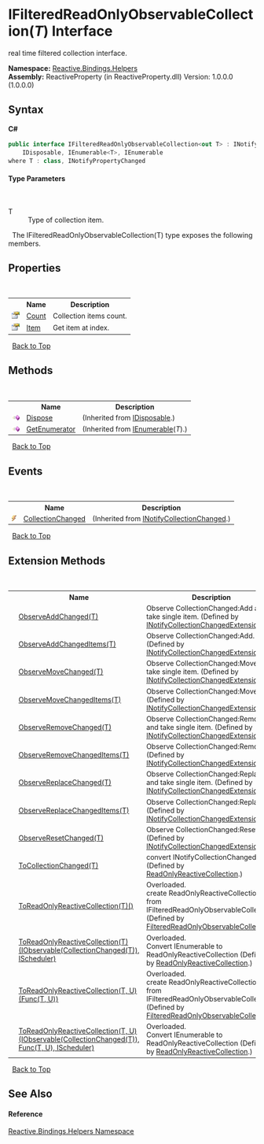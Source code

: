 # IFilteredReadOnlyObservableCollection(*T*) Interface
 

real time filtered collection interface.

**Namespace:**&nbsp;<a href="9bba139e-262b-7b33-c6e0-d6f602566841">Reactive.Bindings.Helpers</a><br />**Assembly:**&nbsp;ReactiveProperty (in ReactiveProperty.dll) Version: 1.0.0.0 (1.0.0.0)

## Syntax

**C#**<br />
``` C#
public interface IFilteredReadOnlyObservableCollection<out T> : INotifyCollectionChanged, 
	IDisposable, IEnumerable<T>, IEnumerable
where T : class, INotifyPropertyChanged

```


#### Type Parameters
&nbsp;<dl><dt>T</dt><dd>Type of collection item.</dd></dl>&nbsp;
The IFilteredReadOnlyObservableCollection(T) type exposes the following members.


## Properties
&nbsp;<table><tr><th></th><th>Name</th><th>Description</th></tr><tr><td>![Public property](media/pubproperty.gif "Public property")</td><td><a href="d201bcfa-d448-e8f2-7c05-bba7cb8e9f78">Count</a></td><td>
Collection items count.</td></tr><tr><td>![Public property](media/pubproperty.gif "Public property")</td><td><a href="e7b4fbd8-a100-a798-07c9-62384018d85e">Item</a></td><td>
Get item at index.</td></tr></table>&nbsp;
<a href="#ifilteredreadonlyobservablecollection(*t*)-interface">Back to Top</a>

## Methods
&nbsp;<table><tr><th></th><th>Name</th><th>Description</th></tr><tr><td>![Public method](media/pubmethod.gif "Public method")</td><td><a href="http://msdn2.microsoft.com/en-us/library/es4s3w1d" target="_blank">Dispose</a></td><td> (Inherited from <a href="http://msdn2.microsoft.com/en-us/library/aax125c9" target="_blank">IDisposable</a>.)</td></tr><tr><td>![Public method](media/pubmethod.gif "Public method")</td><td><a href="http://msdn2.microsoft.com/en-us/library/s793z9y2" target="_blank">GetEnumerator</a></td><td> (Inherited from <a href="http://msdn2.microsoft.com/en-us/library/9eekhta0" target="_blank">IEnumerable</a>(*T*).)</td></tr></table>&nbsp;
<a href="#ifilteredreadonlyobservablecollection(*t*)-interface">Back to Top</a>

## Events
&nbsp;<table><tr><th></th><th>Name</th><th>Description</th></tr><tr><td>![Public event](media/pubevent.gif "Public event")</td><td><a href="http://msdn2.microsoft.com/en-us/library/ms653382" target="_blank">CollectionChanged</a></td><td> (Inherited from <a href="http://msdn2.microsoft.com/en-us/library/ms668629" target="_blank">INotifyCollectionChanged</a>.)</td></tr></table>&nbsp;
<a href="#ifilteredreadonlyobservablecollection(*t*)-interface">Back to Top</a>

## Extension Methods
&nbsp;<table><tr><th></th><th>Name</th><th>Description</th></tr><tr><td>![Public Extension Method](media/pubextension.gif "Public Extension Method")</td><td><a href="017fa787-c3b9-fb22-4193-27f0a77bf809">ObserveAddChanged(T)</a></td><td>
Observe CollectionChanged:Add and take single item.
 (Defined by <a href="848d6ef8-d3f6-df58-c2e5-19d797b2ecb7">INotifyCollectionChangedExtensions</a>.)</td></tr><tr><td>![Public Extension Method](media/pubextension.gif "Public Extension Method")</td><td><a href="eced3e68-bbfc-56a5-61c2-f8b25c8fbb6f">ObserveAddChangedItems(T)</a></td><td>
Observe CollectionChanged:Add.
 (Defined by <a href="848d6ef8-d3f6-df58-c2e5-19d797b2ecb7">INotifyCollectionChangedExtensions</a>.)</td></tr><tr><td>![Public Extension Method](media/pubextension.gif "Public Extension Method")</td><td><a href="b1a0afd8-52e0-1898-e75c-03a4da644628">ObserveMoveChanged(T)</a></td><td>
Observe CollectionChanged:Move and take single item.
 (Defined by <a href="848d6ef8-d3f6-df58-c2e5-19d797b2ecb7">INotifyCollectionChangedExtensions</a>.)</td></tr><tr><td>![Public Extension Method](media/pubextension.gif "Public Extension Method")</td><td><a href="ac4b789e-2fb4-d818-3ab1-269f1cf41d53">ObserveMoveChangedItems(T)</a></td><td>
Observe CollectionChanged:Move.
 (Defined by <a href="848d6ef8-d3f6-df58-c2e5-19d797b2ecb7">INotifyCollectionChangedExtensions</a>.)</td></tr><tr><td>![Public Extension Method](media/pubextension.gif "Public Extension Method")</td><td><a href="c72502a4-eb3a-f5e5-bcd6-18896cd8ceeb">ObserveRemoveChanged(T)</a></td><td>
Observe CollectionChanged:Remove and take single item.
 (Defined by <a href="848d6ef8-d3f6-df58-c2e5-19d797b2ecb7">INotifyCollectionChangedExtensions</a>.)</td></tr><tr><td>![Public Extension Method](media/pubextension.gif "Public Extension Method")</td><td><a href="7b5a9757-696c-6a61-0fa5-567343ae9577">ObserveRemoveChangedItems(T)</a></td><td>
Observe CollectionChanged:Remove.
 (Defined by <a href="848d6ef8-d3f6-df58-c2e5-19d797b2ecb7">INotifyCollectionChangedExtensions</a>.)</td></tr><tr><td>![Public Extension Method](media/pubextension.gif "Public Extension Method")</td><td><a href="aa81e6f6-6980-8856-513d-e6c66ce7e7dd">ObserveReplaceChanged(T)</a></td><td>
Observe CollectionChanged:Replace and take single item.
 (Defined by <a href="848d6ef8-d3f6-df58-c2e5-19d797b2ecb7">INotifyCollectionChangedExtensions</a>.)</td></tr><tr><td>![Public Extension Method](media/pubextension.gif "Public Extension Method")</td><td><a href="c02ab569-bfa1-a399-0515-875e7f9ba44b">ObserveReplaceChangedItems(T)</a></td><td>
Observe CollectionChanged:Replace.
 (Defined by <a href="848d6ef8-d3f6-df58-c2e5-19d797b2ecb7">INotifyCollectionChangedExtensions</a>.)</td></tr><tr><td>![Public Extension Method](media/pubextension.gif "Public Extension Method")</td><td><a href="a4b28cae-3f09-973a-f142-8ec557505f49">ObserveResetChanged(T)</a></td><td>
Observe CollectionChanged:Reset.
 (Defined by <a href="848d6ef8-d3f6-df58-c2e5-19d797b2ecb7">INotifyCollectionChangedExtensions</a>.)</td></tr><tr><td>![Public Extension Method](media/pubextension.gif "Public Extension Method")</td><td><a href="3d6492e6-aabb-d308-4212-38c89283d422">ToCollectionChanged(T)</a></td><td>
convert INotifyCollectionChanged to IO<CollectionChanged>
 (Defined by <a href="20665008-c291-afc1-b027-ec7b0cf8b44d">ReadOnlyReactiveCollection</a>.)</td></tr><tr><td>![Public Extension Method](media/pubextension.gif "Public Extension Method")</td><td><a href="3626f09b-bfb8-13c6-0117-d137fd53513a">ToReadOnlyReactiveCollection(T)()</a></td><td>Overloaded.  
create ReadOnlyReactiveCollection from IFilteredReadOnlyObservableCollection
 (Defined by <a href="7bf223e8-298d-5645-2d5d-f4b43dbc0051">FilteredReadOnlyObservableCollection</a>.)</td></tr><tr><td>![Public Extension Method](media/pubextension.gif "Public Extension Method")</td><td><a href="e5726fc9-e045-09d4-d7d9-ac5e97a1c7d6">ToReadOnlyReactiveCollection(T)(IObservable(CollectionChanged(T)), IScheduler)</a></td><td>Overloaded.  
Convert IEnumerable to ReadOnlyReactiveCollection
 (Defined by <a href="20665008-c291-afc1-b027-ec7b0cf8b44d">ReadOnlyReactiveCollection</a>.)</td></tr><tr><td>![Public Extension Method](media/pubextension.gif "Public Extension Method")</td><td><a href="0fc37dfc-0717-88fd-b8f7-fd7647760464">ToReadOnlyReactiveCollection(T, U)(Func(T, U))</a></td><td>Overloaded.  
create ReadOnlyReactiveCollection from IFilteredReadOnlyObservableCollection
 (Defined by <a href="7bf223e8-298d-5645-2d5d-f4b43dbc0051">FilteredReadOnlyObservableCollection</a>.)</td></tr><tr><td>![Public Extension Method](media/pubextension.gif "Public Extension Method")</td><td><a href="5b7f67e0-2741-64c1-1adf-a9864df15d34">ToReadOnlyReactiveCollection(T, U)(IObservable(CollectionChanged(T)), Func(T, U), IScheduler)</a></td><td>Overloaded.  
Convert IEnumerable to ReadOnlyReactiveCollection
 (Defined by <a href="20665008-c291-afc1-b027-ec7b0cf8b44d">ReadOnlyReactiveCollection</a>.)</td></tr></table>&nbsp;
<a href="#ifilteredreadonlyobservablecollection(*t*)-interface">Back to Top</a>

## See Also


#### Reference
<a href="9bba139e-262b-7b33-c6e0-d6f602566841">Reactive.Bindings.Helpers Namespace</a><br />